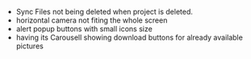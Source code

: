 - Sync Files not being deleted when project is deleted.
- horizontal camera not fiting the whole screen
- alert popup buttons with small icons size
- <PictureInput /> having its Carousell showing download buttons for already available pictures